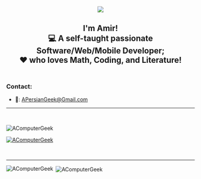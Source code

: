 <h1 align="center">
  <img src="https://readme-typing-svg.herokuapp.com/?lines=Hello+and+Welcome!;&center=true&font=Vazirmatn&weight=900&duration=3000&pause=1000&height=50&width=600&color=E32934&size=30">
</h1>
<h2 align="center">I'm Amir! <br />💻 A self-taught passionate Software/Web/Mobile Developer; <br />❤  who loves Math, Coding, and Literature!<br /><br /></h2>

<h3 align="left">Contact:</h3>
<!-- <p align="left">
<a href="https://www.linkedin.com/in/acomputergeek/" target="blank"><img align="center" src="https://raw.githubusercontent.com/rahuldkjain/github-profile-readme-generator/master/src/images/icons/Social/linked-in-alt.svg" alt="AComputerGeek" height="30" width="40" /></a>
</p> -->

- 📧: [APersianGeek@Gmail.com](APersianGeek@Gmail.com)

<hr><br />

<p align="left"> <img src="https://komarev.com/ghpvc/?username=AComputerGeek&label=Profile%20views&color=0e75b6&style=flat" alt="AComputerGeek" /> </p>

<p align="left"> <a href="https://github.com/ryo-ma/github-profile-trophy"><img src="https://github-profile-trophy.vercel.app/?username=AComputerGeek&margin-w=10" alt="AComputerGeek" /></a> </p>

<br />

<hr>
  
<p><img align="left" src="https://github-readme-stats.vercel.app/api/top-langs?username=AComputerGeek&show_icons=true&locale=en&layout=compact" alt="AComputerGeek" /></p>

<p>&nbsp;<img align="center" src="https://github-readme-stats.vercel.app/api?username=AComputerGeek&show_icons=true&locale=en" alt="AComputerGeek" /></p>
